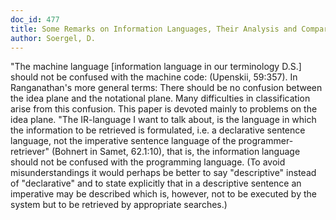 ```yaml
---
doc_id: 477
title: Some Remarks on Information Languages, Their Analysis and Comparison
author: Soergel, D.
---
```


"The machine language [information language in our terminology D.S.]
should not be confused with the machine code: (Upenskii, 59:357).  In
Ranganathan's more general terms: There should be no confusion between the
idea plane and the notational plane.  Many difficulties in classification
arise from this confusion.  This paper is devoted mainly to problems on
the idea plane.
    "The IR-language I want to talk about, is the language in which the
information to be retrieved is formulated, i.e. a declarative sentence
language, not the imperative sentence language of the programmer-retriever"
(Bohnert in Samet, 62.1:10), that is, the information language should not
be confused with the programming language.  (To avoid misunderstandings
it would perhaps be better to say "descriptive" instead of "declarative"
and to state explicitly that in a descriptive sentence an imperative may
be described which is, however, not to be executed by the system but to
be retrieved by appropriate searches.)